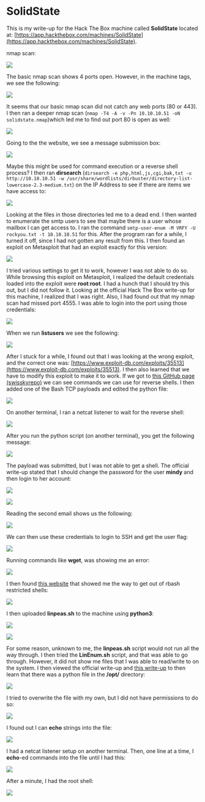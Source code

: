 # SolidState

This is my write-up for the Hack The Box machine called **SolidState** located at: [https://app.hackthebox.com/machines/SolidState](https://app.hackthebox.com/machines/SolidState).

nmap scan:

![](<../../.gitbook/assets/image (357).png>)

The basic nmap scan shows 4 ports open. However, in the machine tags, we see the following:

![](<../../.gitbook/assets/image (336).png>)

It seems that our basic nmap scan did not catch any web ports (80 or 443). I then ran a deeper nmap scan (`nmap -T4 -A -v -Pn 10.10.10.51 -oN solidstate.nmap`)which led me to find out port 80 is open as well:

![](<../../.gitbook/assets/image (361).png>)

Going to the the website, we see a message submission box:

![](<../../.gitbook/assets/image (350).png>)

Maybe this might be used for command execution or a reverse shell process? I then ran **dirsearch** (`dirsearch -e php,html,js,cgi,bak,txt -u http://10.10.10.51 -w /usr/share/wordlists/dirbuster/directory-list-lowercase-2.3-medium.txt`) on the IP Address to see if there are items we have access to:

![](<../../.gitbook/assets/image (358).png>)

Looking at the files in those directories led me to a dead end. I then wanted to enumerate the smtp users to see that maybe there is a user whose mailbox I can get access to. I ran the command `smtp-user-enum -M VRFY -U rockyou.txt -t 10.10.10.51` for this. After the program ran for a while, I turned it off, since I had not gotten any result from this. I then found an exploit on Metasploit that had an exploit exactly for this version:

![](<../../.gitbook/assets/image (344).png>)

I tried various settings to get it to work, however I was not able to do so. While browsing this exploit on Metasploit, I realized the default credentials loaded into the exploit were **root**:**root**. I had a hunch that I should try this out, but I did not follow it. Looking at the official Hack The Box write-up for this machine, I realized that I was right. Also, I had found out that my nmap scan had missed port 4555. I was able to login into the port using those credentials:

![](<../../.gitbook/assets/image (354).png>)

When we run **listusers** we see the following:

![](<../../.gitbook/assets/image (362).png>)

After I stuck for a while, I found out that I was looking at the wrong exploit, and the correct one was: [https://www.exploit-db.com/exploits/35513](https://www.exploit-db.com/exploits/35513). I then also learned that we have to modify this exploit to make it to work. If we got to [this GitHub page (swisskyrepo)](https://github.com/swisskyrepo/PayloadsAllTheThings/blob/master/Methodology%20and%20Resources/Reverse%20Shell%20Cheatsheet.md#bash-tcp) we can see commands we can use for reverse shells. I then added one of the Bash TCP payloads and edited the python file:

![](<../../.gitbook/assets/image (346).png>)

On another terminal, I ran a netcat listener to wait for the reverse shell:

![](<../../.gitbook/assets/image (342).png>)

After you run the python script (on another terminal), you get the following message:

![](<../../.gitbook/assets/image (338).png>)

The payload was submitted, but I was not able to get a shell. The official write-up stated that I should change the password for the user **mindy** and then login to her account:

![](<../../.gitbook/assets/image (340).png>)

![](<../../.gitbook/assets/image (343).png>)

Reading the second email shows us the following:

![](<../../.gitbook/assets/image (347).png>)

We can then use these credentials to login to SSH and get the user flag:

![](<../../.gitbook/assets/image (341).png>)

Running commands like **wget**, was showing me an error:

![](<../../.gitbook/assets/image (337).png>)

I then found [this website](https://www.hacknos.com/rbash-escape-rbash-restricted-shell-escape/) that showed me the way to get out of rbash restricted shells:

![](<../../.gitbook/assets/image (364).png>)

I then uploaded **linpeas.sh** to the machine using **python3**:

![](<../../.gitbook/assets/image (365).png>)

![](<../../.gitbook/assets/image (332).png>)

For some reason, unknown to me, the **linpeas.sh** script would not run all the way through. I then tried the **LinEnum.sh** script, and that was able to go through. However, it did not show me files that I was able to read/write to on the system. I then viewed the official write-up and [this write-up](https://0xdf.gitlab.io/2020/04/30/htb-solidstate.html) to then learn that there was a python file in the **/opt/** directory:

![](<../../.gitbook/assets/image (334).png>)

I tried to overwrite the file with my own, but I did not have permissions to do so:

![](<../../.gitbook/assets/image (363).png>)

I found out I can **echo** strings into the file:

![](<../../.gitbook/assets/image (359).png>)

I had a netcat listener setup on another terminal. Then, one line at a time, I **echo**-ed commands into the file until I had this:

![](<../../.gitbook/assets/image (360).png>)

After a minute, I had the root shell:

![](<../../.gitbook/assets/image (348).png>)
